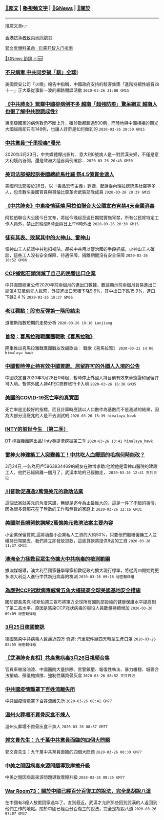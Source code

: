 ###  [:eagle:郭文](https://github.com/ourhimalayas/txt) | [:books:視頻文字](https://github.com/ourhimalayas/txt/blob/master/content/README.md) | [:newspaper:GNews](https://github.com/ourhimalayas/txt/blob/master/content/gnews/README.md) | [:pray:關於](https://github.com/ourhimalayas/home/tree/master/about)
---

推薦文章:point_right:

[香港抗争者致内地同胞书](https://github.com/ourhimalayas/news/blob/master/2019/08/a_letter_from_the_hong_kong_people.md)

[郭文贵爆料革命 · 启蒙开智入门指南](https://github.com/ourhimalayas/txt/issues/1)

[:newspaper:GNews 節錄 :fire: :new:](https://github.com/ourhimalayas/txt/blob/master/content/gnews/README.md) 



### [不只病毒 中共同步禍「駭」全球!](/content/gnews/1/README.md)

美國資安公司「火眼」報告中指稱，中國政府支持的駭客集團「進階持續性威脅四十一」正大舉從事新一波的網路間諜活動  `2020-03-26 21:08 GM15`

### [《中共肺炎》緊鄰中國卻病例不多 越南「超強防疫」驚呆網友 越南人也很了解中共說謊成性?](/content/gnews/2/README.md)

東南亞國家的病例數仍不斷上升，確診數都超過500例，而陸地與中國相接的觀光大國越南卻只有148例，也讓人好奇是如何做到的  `2020-03-26 20:50 GM15`

### [中共黨員“千里投毒”曝光](/content/gnews/3/README.md)

2020年3月23日，中共媒體爆出影片，意大利0號病人是一對武漢夫婦，不僅是意大利境內首例，還是歐洲大陸首兩例確診...  `2020-03-26 20:43 GM30`

### [美司法部擬起訴委國總統馬杜羅 祭4.5億賞金逮人](/content/gnews/4/README.md)

美國司法部擬於26日，以「毒品恐怖主義」罪嫌，起訴委內瑞拉總統馬杜羅等多人，包含數名委國官員與哥倫比亞革命武裝部隊成員  `2020-03-26 20:39 GM15`

### [《中共肺炎》中東疫情延燒 阿拉伯聯合大公國宣布宵禁4天全國消毒](/content/gnews/5/README.md)

阿拉伯聯合大公國今日宣布，將從今晚起至週日期間實施宵禁，所有公民除特定工作人員外，禁止於晚間8時至隔日上午6時外出  `2020-03-26 20:30 GM15`

### [徒有其表、敗絮其中的火神山、雷神山](/content/gnews/6/README.md)

雷神山工人抗議中共剋扣補貼，卻被中共用以警治國的手段抓捕，火神山工人確診，這些工人沒有安全保障、待遇保障，隔離期間沒有安全保障  `2020-03-26 18:52 GM06`

### [CCP搬起石頭消滅了自己的民營出口企業](/content/gnews/7/README.md)

中共海關總署公佈2020年前兩個月的進出口數據，數據顯示前兩個月貿易進出口總值4.12萬億元人民幣，外貿進出口累積下降9.6%，其中出口下跌15.9%，進口下跌2.4 %  `2020-03-26 18:37 GM06`

### [老江觀點：股市反彈第一階段結束](/content/gnews/8/README.md)

道瓊斯指數短期的走勢分析  `2020-03-26 18:16 Laojiang`

### [首發：喜馬拉雅戰鷹團戰歌《喜馬拉雅》](/content/gnews/9/README.md)

隆重推出喜馬拉雅戰鷹團戰友改編歌曲： 戰歌《喜馬拉雅》  `2020-03-22 14:06 himalaya_hawk`

### [中國暫時停止持有效中國簽證、居留許可的外國人入境的公告](/content/gnews/10/README.md)

中國決定自2020年3月28日0時起，暫時停止外國人持目前有效來華簽證和居留許可入境。暫停外國人持APEC商務旅行卡入境  `2020-03-26 16:38 GM35`

### [美國的COVID-19死亡率的真實面](/content/gnews/11/README.md)

死亡率是比較好的指標，而且計算時應該以人口數作為基數而不是測試的結果，因為大部分沒癥兆的人是不去測試的  `2020-03-26 15:39 himalaya_hawk`

### [INTY的前世今生 （第二季）](/content/gnews/12/README.md)

DT 挖掘機團隊出品! Inty英提渣挖掘第二季  `2020-03-26 13:41 himalaya_hawk`

### [雷神火神建築工人突變義工！中共吃人血饅頭的毛病何時能改？](/content/gnews/13/README.md)

3月24日,一名為用戶5963934469的網友在微博求助:他說他是雷神山醫院的建設工人，他們已經隔離一個月了，武漢本地的已經撤走，  `2020-03-26 12:41 灭共日记`

### [川普敦促通過2萬億美元的救助法案](/content/gnews/14/README.md)

這個法案就美元的角度來講，無疑是迄今為止最龐大的，這是一件了不起的事情，因為很多錢都花在了無數的工作和無數的家庭上  `2020-03-26 12:16 GM31`

### [美國財長姆努欽講解2萬億美元救濟法案主要內容](/content/gnews/15/README.md)

小企業保留貸款,這將涵蓋小企業私人工資的大約50%，只要他們繼續僱傭工人並維持日常開支，我們將立即發放貸款，這些貸款將提供8週的工資  `2020-03-26 11:37 GM31`

### [澳洲全力拯救民眾生命擴大中共病毒的檢測範圍](/content/gnews/16/README.md)

據澳媒報導，澳大利亞國家醫學專家組敦促政府擴大現行標準，將從周四開始對更多澳大利亞人進行中共新冠病毒的檢測  `2020-03-26 09:16 秘密翻译组`

### [為應對CCP冠狀病毒威脅五角大樓提高全球美國基地安全措施](/content/gnews/17/README.md)

國防部長馬克·埃斯珀週三宣布將軍方全球所有國防部設施的健康保護水平提高到了第二高水平。原因是感染CCP冠狀病毒的服役人員數量持續增加  `2020-03-26 09:09 秘密翻译组`

### [3月25日德國簡訊](/content/gnews/18/README.md)

德國感染中共病毒人数逼近四万 奇迹: 汽車配件廠四天轉型生產口罩  `2020-03-26 08:55 秘密翻译组`

### [【武漢肺炎真相】共產黨病毒3月26日視頻合集](/content/gnews/19/README.md)

官員車被潑油漆、中國醫院大量排隊、黑警鎮壓、報復性執法、暴力維穩、城管合法搶劫、殯儀館排隊、強制性購買骨灰盒  `2020-03-26 08:52 灭共日记`

### [中共國疫情籠罩下百姓流離失所](/content/gnews/20/README.md)

中共國疫情籠罩下百姓流離失所  `2020-03-26 08:41 GM77`

### [溫州火葬場不買骨灰盒不煉人](/content/gnews/21/README.md)

溫州火葬場不買骨灰盒不煉人  `2020-03-26 08:37 GM77`

### [郭文貴先生：九千萬中共黨員面臨的四個大問題](/content/gnews/22/README.md)

郭文貴先生：九千萬中共黨員面臨的四個大問題  `2020-03-26 08:30 GM77`

### [中美之間因病毒來源問題導致摩擦升級](/content/gnews/23/README.md)

中美之間因病毒來源問題導致摩擦升級  `2020-03-26 08:25 GM77`

### [War Room73：關於中國已經百分百復工的說法，完全是胡說八道](/content/gnews/24/README.md)

在中國有3億人放假回家過年了。直到最近，武漢才允許那些回到武漢的人返回到他們工作的地點。關於中國已經百分百復工的說法，完全是胡說八道  `2020-03-26 07:07 GM37`

